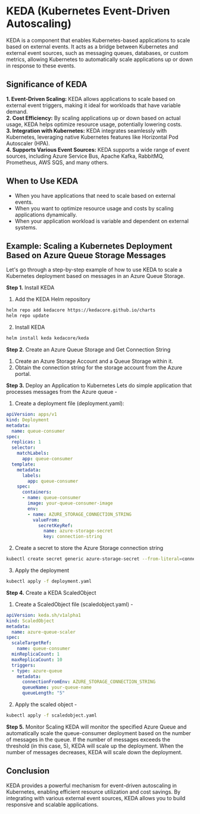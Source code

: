 # KEDA (Kubernetes Event-Driven Autoscaling) 
KEDA is a component that enables Kubernetes-based applications to scale based on external events. It acts as a bridge between Kubernetes and external event sources, such as messaging queues, databases, or custom metrics, allowing Kubernetes to automatically scale applications up or down in response to these events.

## Significance of KEDA

**1. Event-Driven Scaling:** KEDA allows applications to scale based on external event triggers, making it ideal for workloads that have variable demand.<br>
**2. Cost Efficiency:** By scaling applications up or down based on actual usage, KEDA helps optimize resource usage, potentially lowering costs.<br>
**3. Integration with Kubernetes:** KEDA integrates seamlessly with Kubernetes, leveraging native Kubernetes features like Horizontal Pod Autoscaler (HPA).<br>
**4. Supports Various Event Sources:** KEDA supports a wide range of event sources, including Azure Service Bus, Apache Kafka, RabbitMQ, Prometheus, AWS SQS, and many others.<br>

## When to Use KEDA
-  When you have applications that need to scale based on external events.
-  When you want to optimize resource usage and costs by scaling applications dynamically.
-  When your application workload is variable and dependent on external systems.

## Example: Scaling a Kubernetes Deployment Based on Azure Queue Storage Messages
Let's go through a step-by-step example of how to use KEDA to scale a Kubernetes deployment based on messages in an Azure Queue Storage.

**Step 1.** Install KEDA
1.  Add the KEDA Helm repository
```sh
helm repo add kedacore https://kedacore.github.io/charts
helm repo update
```
2. Install KEDA
```sh
helm install keda kedacore/keda
```

**Step 2.** Create an Azure Queue Storage and Get Connection String
1. Create an Azure Storage Account and a Queue Storage within it.
2. Obtain the connection string for the storage account from the Azure portal.

**Step 3.** Deploy an Application to Kubernetes
Lets do simple application that processes messages from the Azure queue - 
1. Create a deployment file (deployment.yaml):
```yaml
apiVersion: apps/v1
kind: Deployment
metadata:
  name: queue-consumer
spec:
  replicas: 1
  selector:
    matchLabels:
      app: queue-consumer
  template:
    metadata:
      labels:
        app: queue-consumer
    spec:
      containers:
      - name: queue-consumer
        image: your-queue-consumer-image
        env:
        - name: AZURE_STORAGE_CONNECTION_STRING
          valueFrom:
            secretKeyRef:
              name: azure-storage-secret
              key: connection-string
```
2. Create a secret to store the Azure Storage connection string
```sh
kubectl create secret generic azure-storage-secret --from-literal=connection-string=<your-azure-storage-connection-string>
```
3. Apply the deployment
```sh
kubectl apply -f deployment.yaml
```
**Step 4.** Create a KEDA ScaledObject
1. Create a ScaledObject file (scaledobject.yaml) -
```yaml
apiVersion: keda.sh/v1alpha1
kind: ScaledObject
metadata:
  name: azure-queue-scaler
spec:
  scaleTargetRef:
    name: queue-consumer
  minReplicaCount: 1
  maxReplicaCount: 10
  triggers:
  - type: azure-queue
    metadata:
      connectionFromEnv: AZURE_STORAGE_CONNECTION_STRING
      queueName: your-queue-name
      queueLength: "5"
```
2. Apply the scaled object -
```sh
kubectl apply -f scaledobject.yaml
```

**Step 5.** Monitor Scaling
KEDA will monitor the specified Azure Queue and automatically scale the queue-consumer deployment based on the number of messages in the queue. If the number of messages exceeds the threshold (in this case, 5), KEDA will scale up the deployment. When the number of messages decreases, KEDA will scale down the deployment.

## Conclusion
KEDA provides a powerful mechanism for event-driven autoscaling in Kubernetes, enabling efficient resource utilization and cost savings. By integrating with various external event sources, KEDA allows you to build responsive and scalable applications.
